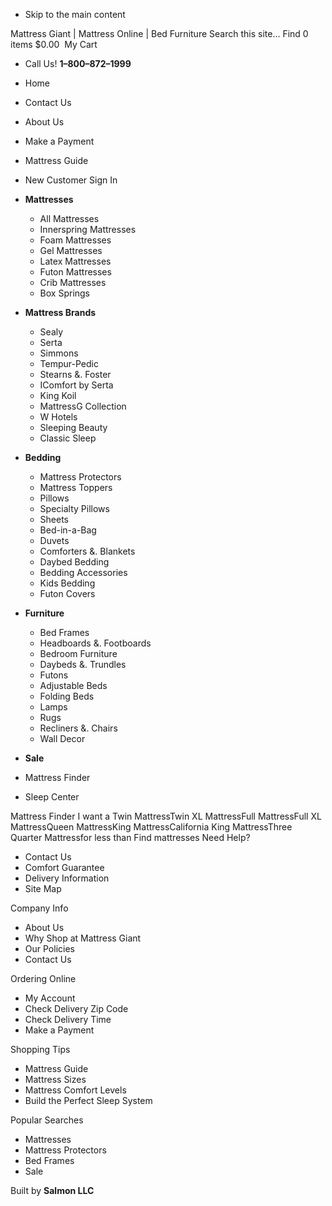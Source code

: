 *   Skip to the main content

Mattress Giant | Mattress Online | Bed Furniture Search this site... Find 0 items $0.00  My Cart

*   Call Us! **1–800–872–1999**

*   Home
*   Contact Us
*   About Us
*   Make a Payment
*   Mattress Guide
*   New Customer Sign In

*   **Mattresses**
    *   All Mattresses
    *   Innerspring Mattresses
    *   Foam Mattresses
    *   Gel Mattresses
    *   Latex Mattresses
    *   Futon Mattresses
    *   Crib Mattresses
    *   Box Springs
*   **Mattress Brands**
    *   Sealy
    *   Serta
    *   Simmons
    *   Tempur-Pedic
    *   Stearns &. Foster
    *   IComfort by Serta
    *   King Koil
    *   MattressG Collection
    *   W Hotels
    *   Sleeping Beauty
    *   Classic Sleep
*   **Bedding**
    *   Mattress Protectors
    *   Mattress Toppers
    *   Pillows
    *   Specialty Pillows
    *   Sheets
    *   Bed-in-a-Bag
    *   Duvets
    *   Comforters &. Blankets
    *   Daybed Bedding
    *   Bedding Accessories
    *   Kids Bedding
    *   Futon Covers
*   **Furniture**
    *   Bed Frames
    *   Headboards &. Footboards
    *   Bedroom Furniture
    *   Daybeds &. Trundles
    *   Futons
    *   Adjustable Beds
    *   Folding Beds
    *   Lamps
    *   Rugs
    *   Recliners &. Chairs
    *   Wall Decor
*   **Sale**
*   Mattress Finder
*   Sleep Center

Mattress Finder I want a Twin MattressTwin XL MattressFull MattressFull XL MattressQueen MattressKing MattressCalifornia King MattressThree Quarter Mattressfor less than Find mattresses Need Help?

*   Contact Us
*   Comfort Guarantee
*   Delivery Information
*   Site Map

Company Info

*   About Us
*   Why Shop at Mattress Giant
*   Our Policies
*   Contact Us

Ordering Online

*   My Account
*   Check Delivery Zip Code
*   Check Delivery Time
*   Make a Payment

Shopping Tips

*   Mattress Guide
*   Mattress Sizes
*   Mattress Comfort Levels
*   Build the Perfect Sleep System

Popular Searches

*   Mattresses
*   Mattress Protectors
*   Bed Frames
*   Sale

Built by **Salmon LLC**